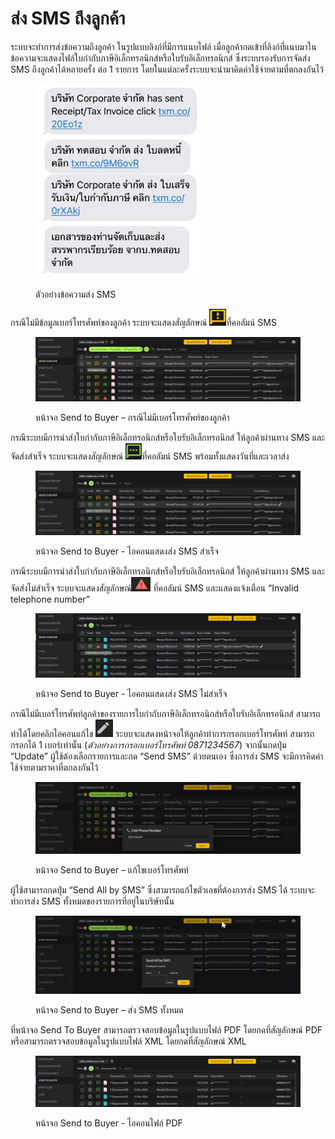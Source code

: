 # ส่ง SMS ถึงลูกค้า

ระบบจะทำการส่งข้อความถึงลูกค้า ในรูปแบบลิงก์ที่มีการแนบไฟล์ เมื่อลูกค้ากดเข้าที่ลิงก์ที่แนบมาในข้อความจะแสดงไฟล์ใบกำกับภาษีอิเล็กทรอนิกส์หรือใบรับอิเล็กทรอนิกส์ ซึ่งระบบรองรับการจัดส่ง SMS ถึงลูกค้าได้หลายครั้ง ต่อ 1 รายการ โดยในแต่ละครั้งระบบจะนำมาคิดค่าใช้จ่ายตามที่ตกลงกันไว้

<figure><img src="../../.gitbook/assets/image (2) (1).png" alt=""><figcaption><p>ตัวอย่างข้อความส่ง SMS</p></figcaption></figure>

กรณีไม่มีข้อมูลเบอร์โทรศัพท์ของลูกค้า ระบบจะแสดงสัญลักษณ์ ![](<../../.gitbook/assets/image (11) (1).png>)ที่คอลัมน์ SMS

<figure><img src="../../.gitbook/assets/image (54).png" alt=""><figcaption><p>หน้าจอ Send to Buyer – กรณีไม่มีเบอร์โทรศัพท์ของลูกค้า</p></figcaption></figure>

กรณีระบบมีการนำส่งใบกำกับภาษีอิเล็กทรอนิกส์หรือใบรับอิเล็กทรอนิกส์ ให้ลูกค้าผ่านทาง SMS และจัดส่งสำเร็จ ระบบจะแสดงสัญลักษณ์ ![](<../../.gitbook/assets/image (78).png>)ที่คอลัมน์ SMS พร้อมทั้งแสดงวันที่และเวลาส่ง

<figure><img src="../../.gitbook/assets/image (32).png" alt=""><figcaption><p>หน้าจอ Send to Buyer - ไอคอนแสดงส่ง SMS สำเร็จ</p></figcaption></figure>

กรณีระบบมีการนำส่งใบกำกับภาษีอิเล็กทรอนิกส์หรือใบรับอิเล็กทรอนิกส์ ให้ลูกค้าผ่านทาง SMS และจัดส่งไม่สำเร็จ ระบบจะแสดงสัญลักษณ์![](<../../.gitbook/assets/image (24).png>) ที่คอลัมน์ SMS และแสดงแจ้งเตือน “Invalid telephone number”

<figure><img src="../../.gitbook/assets/image (92).png" alt=""><figcaption><p>หน้าจอ Send to Buyer - ไอคอนแสดงส่ง SMS ไม่สำเร็จ</p></figcaption></figure>

กรณีไม่มีเบอร์โทรศัพท์ลูกค้าของรายการใบกำกับภาษีอิเล็กทรอนิกส์หรือใบรับอิเล็กทรอนิกส์ สามารถทำได้โดยคลิกไอคอนแก้ไข  ![](<../../.gitbook/assets/image (62).png>) ระบบจะแสดงหน้าจอให้ลูกค้าทำการกรอกเบอร์โทรศัพท์ สามารถกรอกได้ 1 เบอร์เท่านั้น (_ตัวอย่างการกรอกเบอร์โทรศัพท์ 0871234567_) จากนั้นกดปุ่ม “Update” ผู้ใช้ต้องเลือกรายการและกด “Send SMS” ด้วยตนเอง ซึ่งการส่ง SMS จะมีการคิดค่าใช้จ่ายตามราคาที่ตกลงกันไว้

<figure><img src="../../.gitbook/assets/image (83).png" alt=""><figcaption><p>หน้าจอ Send to Buyer – แก้ไขเบอร์โทรศัพท์</p></figcaption></figure>

ผู้ใช้สามารถกดปุ่ม “Send All by SMS” ซึ่งสามารถแก้ไขตัวเลขที่ต้องการส่ง SMS ได้ ระบบจะทำการส่ง SMS ทั้งหมดของรายการที่อยู่ในบริษัทนั้น

<figure><img src="../../.gitbook/assets/image (68).png" alt=""><figcaption><p>หน้าจอ Send to Buyer – ส่ง SMS ทั้งหมด</p></figcaption></figure>

ที่หน้าจอ Send To Buyer สามารถตรวจสอบข้อมูลในรูปแบบไฟล์ PDF โดยกดที่สัญลักษณ์ PDF หรือสามารถตรวจสอบข้อมูลในรูปแบบไฟล์ XML โดยกดที่สัญลักษณ์ XML

<figure><img src="../../.gitbook/assets/image (57).png" alt=""><figcaption><p>หน้าจอ Send to Buyer - ไอคอนไฟล์ PDF</p></figcaption></figure>
